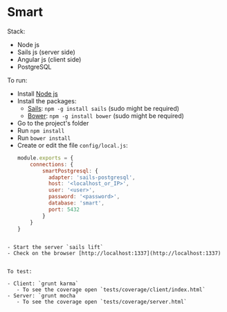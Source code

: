 # Smart
Stack:

 - Node js
 - Sails js (server side)
 - Angular js (client side)
 - PostgreSQL

To run:

 - Install [Node js](https://nodejs.org/)
 - Install the packages:
	 - [Sails](http://sailsjs.org): `npm -g install sails` (sudo might be required)
	 - [Bower](http://bower.io/): `npm -g install bower` (sudo might be required)
 - Go to the project's folder
 - Run `npm install`
 - Run `bower install`
 - Create or edit the file `config/local.js`:
	```javascript
	module.exports = {
		connections: {
		    smartPostgresql: {
		      adapter: 'sails-postgresql',
		      host: '<localhost_or_IP>',
		      user: '<user>',
		      password: '<password>',
		      database: 'smart',
		      port: 5432
		    }
		}
	}
  ```

 - Start the server `sails lift`
 - Check on the browser [http://localhost:1337](http://localhost:1337)


To test:

 - Client: `grunt karma`
	 - To see the coverage open `tests/coverage/client/index.html`
 - Server: `grunt mocha`
	 - To see the coverage open `tests/coverage/server.html`